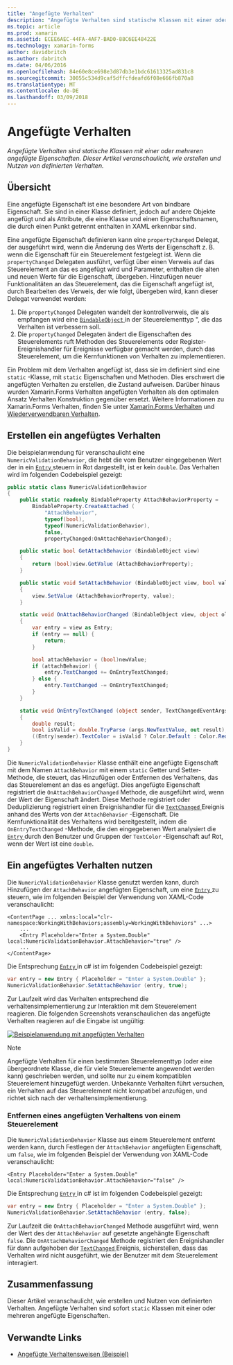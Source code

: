 ```yaml
---
title: "Angefügte Verhalten"
description: "Angefügte Verhalten sind statische Klassen mit einer oder mehreren angefügte Eigenschaften. Dieser Artikel veranschaulicht, wie erstellen und Nutzen von definierten Verhalten."
ms.topic: article
ms.prod: xamarin
ms.assetid: ECEE6AEC-44FA-4AF7-BAD0-88C6EE48422E
ms.technology: xamarin-forms
author: davidbritch
ms.author: dabritch
ms.date: 04/06/2016
ms.openlocfilehash: 84e60e8ce698e3d87db3e1bdc61613325ad831c8
ms.sourcegitcommit: 30055c534d9caf5dffcfdeafd6f08e666fb870a8
ms.translationtype: MT
ms.contentlocale: de-DE
ms.lasthandoff: 03/09/2018
---
```

# <a name="attached-behaviors"></a>Angefügte Verhalten

_Angefügte Verhalten sind statische Klassen mit einer oder mehreren angefügte Eigenschaften. Dieser Artikel veranschaulicht, wie erstellen und Nutzen von definierten Verhalten._

## <a name="overview"></a>Übersicht

Eine angefügte Eigenschaft ist eine besondere Art von bindbare Eigenschaft. Sie sind in einer Klasse definiert, jedoch auf andere Objekte angefügt und als Attribute, die eine Klasse und einen Eigenschaftsnamen, die durch einen Punkt getrennt enthalten in XAML erkennbar sind.

Eine angefügte Eigenschaft definieren kann eine `propertyChanged` Delegat, der ausgeführt wird, wenn die Änderung des Werts der Eigenschaft z. B. wenn die Eigenschaft für ein Steuerelement festgelegt ist. Wenn die `propertyChanged` Delegaten ausführt, verfügt über einen Verweis auf das Steuerelement an das es angefügt wird und Parameter, enthalten die alten und neuen Werte für die Eigenschaft, übergeben. Hinzufügen neuer Funktionalitäten an das Steuerelement, das die Eigenschaft angefügt ist, durch Bearbeiten des Verweis, der wie folgt, übergeben wird, kann dieser Delegat verwendet werden:

1. Die `propertyChanged` Delegaten wandelt der kontrollverweis, die als empfangen wird eine [ `BindableObject` ](https://developer.xamarin.com/api/type/Xamarin.Forms.BindableObject/)in der Steuerelementtyp ", die das Verhalten ist verbessern soll.
1. Die `propertyChanged` Delegaten ändert die Eigenschaften des Steuerelements ruft Methoden des Steuerelements oder Register-Ereignishandler für Ereignisse verfügbar gemacht werden, durch das Steuerelement, um die Kernfunktionen von Verhalten zu implementieren.

Ein Problem mit dem Verhalten angefügt ist, dass sie im definiert sind eine `static` -Klasse, mit `static` Eigenschaften und Methoden. Dies erschwert die angefügten Verhalten zu erstellen, die Zustand aufweisen. Darüber hinaus wurden Xamarin.Forms Verhalten angefügten Verhalten als den optimalen Ansatz Verhalten Konstruktion gegenüber ersetzt. Weitere Informationen zu Xamarin.Forms Verhalten, finden Sie unter [Xamarin.Forms Verhalten](~/xamarin-forms/app-fundamentals/behaviors/creating.md) und [Wiederverwendbaren Verhalten](~/xamarin-forms/app-fundamentals/behaviors/reusable/index.md).

## <a name="creating-an-attached-behavior"></a>Erstellen ein angefügtes Verhalten

Die beispielanwendung für veranschaulicht eine `NumericValidationBehavior`, die hebt die vom Benutzer eingegebenen Wert der in ein [ `Entry` ](https://developer.xamarin.com/api/type/Xamarin.Forms.Entry/) steuern in Rot dargestellt, ist er kein `double`. Das Verhalten wird im folgenden Codebeispiel gezeigt:

```csharp
public static class NumericValidationBehavior
{
    public static readonly BindableProperty AttachBehaviorProperty =
        BindableProperty.CreateAttached (
            "AttachBehavior",
            typeof(bool),
            typeof(NumericValidationBehavior),
            false,
            propertyChanged:OnAttachBehaviorChanged);

    public static bool GetAttachBehavior (BindableObject view)
    {
        return (bool)view.GetValue (AttachBehaviorProperty);
    }

    public static void SetAttachBehavior (BindableObject view, bool value)
    {
        view.SetValue (AttachBehaviorProperty, value);
    }

    static void OnAttachBehaviorChanged (BindableObject view, object oldValue, object newValue)
    {
        var entry = view as Entry;
        if (entry == null) {
            return;
        }

        bool attachBehavior = (bool)newValue;
        if (attachBehavior) {
            entry.TextChanged += OnEntryTextChanged;
        } else {
            entry.TextChanged -= OnEntryTextChanged;
        }
    }

    static void OnEntryTextChanged (object sender, TextChangedEventArgs args)
    {
        double result;
        bool isValid = double.TryParse (args.NewTextValue, out result);
        ((Entry)sender).TextColor = isValid ? Color.Default : Color.Red;
    }
}
```

Die `NumericValidationBehavior` Klasse enthält eine angefügte Eigenschaft mit dem Namen `AttachBehavior` mit einem `static` Getter und Setter-Methode, die steuert, das Hinzufügen oder Entfernen des Verhaltens, das das Steuerelement an das es angefügt. Dies angefügte Eigenschaft registriert die `OnAttachBehaviorChanged` Methode, die ausgeführt wird, wenn der Wert der Eigenschaft ändert. Diese Methode registriert oder Deduplizierung registriert einen Ereignishandler für die [ `TextChanged` ](https://developer.xamarin.com/api/event/Xamarin.Forms.Entry.TextChanged/) Ereignis anhand des Werts von der `AttachBehavior` -Eigenschaft. Die Kernfunktionalität des Verhaltens wird bereitgestellt, indem die `OnEntryTextChanged` -Methode, die den eingegebenen Wert analysiert die [ `Entry` ](https://developer.xamarin.com/api/type/Xamarin.Forms.Entry/) durch den Benutzer und Gruppen der `TextColor` -Eigenschaft auf Rot, wenn der Wert ist eine `double`.

## <a name="consuming-an-attached-behavior"></a>Ein angefügtes Verhalten nutzen

Die `NumericValidationBehavior` Klasse genutzt werden kann, durch Hinzufügen der `AttachBehavior` angefügten Eigenschaft, um eine [ `Entry` ](https://developer.xamarin.com/api/type/Xamarin.Forms.Entry/) zu steuern, wie im folgenden Beispiel der Verwendung von XAML-Code veranschaulicht:

```xaml
<ContentPage ... xmlns:local="clr-namespace:WorkingWithBehaviors;assembly=WorkingWithBehaviors" ...>
    ...
    <Entry Placeholder="Enter a System.Double" local:NumericValidationBehavior.AttachBehavior="true" />
    ...
</ContentPage>
```

Die Entsprechung [ `Entry` ](https://developer.xamarin.com/api/type/Xamarin.Forms.Entry/) in c# ist im folgenden Codebeispiel gezeigt:

```csharp
var entry = new Entry { Placeholder = "Enter a System.Double" };
NumericValidationBehavior.SetAttachBehavior (entry, true);
```

Zur Laufzeit wird das Verhalten entsprechend die verhaltensimplementierung zur Interaktion mit dem Steuerelement reagieren. Die folgenden Screenshots veranschaulichen das angefügte Verhalten reagieren auf die Eingabe ist ungültig:

[![](attached-images/screenshots-sml.png "Beispielanwendung mit angefügten Verhalten")](attached-images/screenshots.png#lightbox "Beispielanwendung mit angefügten Verhalten")

> [!NOTE]
> Angefügte Verhalten für einen bestimmten Steuerelementtyp (oder eine übergeordnete Klasse, die für viele Steuerelemente angewendet werden kann) geschrieben werden, und sollte nur zu einem kompatiblen Steuerelement hinzugefügt werden. Unbekannte Verhalten führt versuchen, ein Verhalten auf das Steuerelement nicht kompatibel anzufügen, und richtet sich nach der verhaltensimplementierung.

### <a name="removing-an-attached-behavior-from-a-control"></a>Entfernen eines angefügten Verhaltens von einem Steuerelement

Die `NumericValidationBehavior` Klasse aus einem Steuerelement entfernt werden kann, durch Festlegen der `AttachBehavior` angefügten Eigenschaft, um `false`, wie im folgenden Beispiel der Verwendung von XAML-Code veranschaulicht:

```xaml
<Entry Placeholder="Enter a System.Double" local:NumericValidationBehavior.AttachBehavior="false" />
```

Die Entsprechung [ `Entry` ](https://developer.xamarin.com/api/type/Xamarin.Forms.Entry/) in c# ist im folgenden Codebeispiel gezeigt:

```csharp
var entry = new Entry { Placeholder = "Enter a System.Double" };
NumericValidationBehavior.SetAttachBehavior (entry, false);
```

Zur Laufzeit die `OnAttachBehaviorChanged` Methode ausgeführt wird, wenn der Wert des der `AttachBehavior` auf gesetzte angehängte Eigenschaft `false`. Die `OnAttachBehaviorChanged` Methode registriert den Ereignishandler für dann aufgehoben der [ `TextChanged` ](https://developer.xamarin.com/api/event/Xamarin.Forms.Entry.TextChanged/) Ereignis, sicherstellen, dass das Verhalten wird nicht ausgeführt, wie der Benutzer mit dem Steuerelement interagiert.

## <a name="summary"></a>Zusammenfassung

Dieser Artikel veranschaulicht, wie erstellen und Nutzen von definierten Verhalten. Angefügte Verhalten sind sofort `static` Klassen mit einer oder mehreren angefügte Eigenschaften.


## <a name="related-links"></a>Verwandte Links

- [Angefügte Verhaltensweisen (Beispiel)](https://developer.xamarin.com/samples/xamarin-forms/behaviors/attachednumericvalidationbehavior/)

